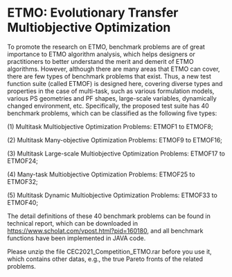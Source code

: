 # ETMO: Evolutionary Transfer Multiobjective Optimization
To promote the research on ETMO, benchmark problems are of great importance to ETMO algorithm analysis, which helps designers or practitioners to better understand the merit and demerit of ETMO algorithms. However, although there are many areas that ETMO can cover, there are few types of benchmark problems that exist. Thus, a new test function suite (called ETMOF) is designed here, covering diverse types and properties in the case of multi-task, such as various formulation models, various PS geometries and PF shapes, large-scale variables, dynamically changed environment, etc. Specifically, the proposed test suite has 40 benchmark problems, which can be classified as the following five types:
  
  (1)	Multitask Multiobjective Optimization Problems: ETMOF1 to ETMOF8;
  
  (2)	Multitask Many-objective Optimization Problems: ETMOF9 to ETMOF16;
  
  (3)	Multitask Large-scale Multiobjective Optimization Problems: ETMOF17 to ETMOF24;
  
  (4)	Many-task Multiobjective Optimization Problems: ETMOF25 to ETMOF32;
  
  (5)	Multitask Dynamic Multiobjective Optimization Problems: ETMOF33 to ETMOF40;

The detail definitions of these 40 benchmark problems can be found in technical report, which can be downloaded in https://www.scholat.com/vpost.html?pid=160180, and all benchmark functions have been implemented in JAVA code.

Please unzip the file CEC2021_Competition_ETMO.rar before you use it, which contains other datas, e.g., the true Pareto fronts of the related problems.

